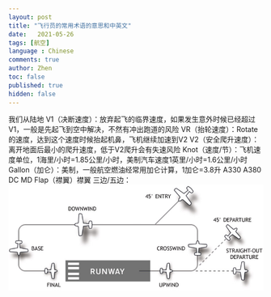 ```yaml
---
layout: post
title: "飞行员的常用术语的意思和中英文"
date:   2021-05-26
tags: [航空]
language : Chinese
comments: true
author: Zhen
toc: false
published: true
hidden: false
---
```

我们从陆地
V1（决断速度）：放弃起飞的临界速度，如果发生意外时候已经超过V1，一般是先起飞到空中解决，不然有冲出跑道的风险
VR（抬轮速度）：Rotate的速度，达到这个速度时候抬起机鼻，飞机继续加速到V2
V2（安全爬升速度）：离开地面后最小的爬升速度，低于V2爬升会有失速风险
Knot（速度/节）：飞机速度单位，1海里/小时=1.85公里/小时，美制汽车速度1英里/小时=1.6公里/小时
Gallon（加仑）：美制，一般航空燃油经常用加仑计算，1加仑=3.8升
A330
A380
DC
MD
Flap（襟翼）襟翼
三边/五边：
![enter image description here](https://github.com/hytvszz/hytvszz.github.io/raw/master/images/%E6%9C%BA%E5%9C%BA%E4%BA%94%E8%BE%B9%E5%9B%BE.jpg)


<!--stackedit_data:
eyJoaXN0b3J5IjpbLTE3NTYxOTY1MDMsMzgzNDg1NDk5LC0yOT
k5ODc4MTksLTUxMzkyMzc4MywxNTg4NTQzNTAsLTEzOTYxMzM1
OTksLTYxOTA5NzMwMSwtOTA3NDQ0MzIsLTEzNTI3NDQxNTIsND
Y0OTkxMTU3XX0=
-->